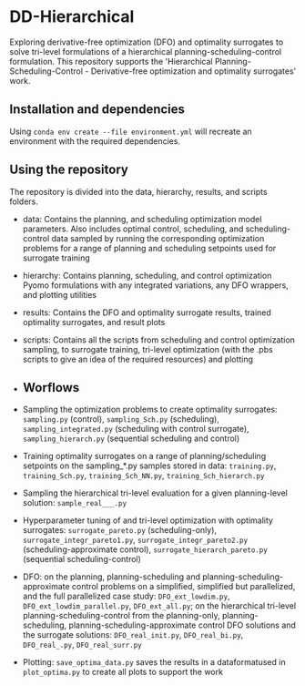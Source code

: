 # DD-Hierarchical
Exploring derivative-free optimization (DFO) and optimality surrogates to solve tri-level formulations of a hierarchical planning-scheduling-control formulation.
This repository supports the 'Hierarchical Planning-Scheduling-Control - Derivative-free optimization and optimality surrogates' work.

## Installation and dependencies

 Using `conda env create --file environment.yml` will recreate an environment with the required dependencies.

## Using the repository

The repository is divided into the data, hierarchy, results, and scripts folders.

- data: Contains the planning, and scheduling optimization model parameters. Also includes optimal control, scheduling, and scheduling-control data sampled by running the corresponding optimization problems for a range of planning and scheduling setpoints used for surrogate training
- hierarchy: Contains planning, scheduling, and control optimization Pyomo formulations with any integrated variations, any DFO wrappers, and plotting utilities
- results: Contains the DFO and optimality surrogate results, trained optimality surrogates, and result plots
- scripts: Contains all the scripts from scheduling and control optimization sampling, to surrogate training, tri-level optimization (with the .pbs scripts to give an idea of the required resources) and plotting

- ## Worflows

- Sampling the optimization problems to create optimality surrogates: `sampling.py` (control), `sampling_Sch.py` (scheduling), `sampling_integrated.py` (scheduling with control surrogate), `sampling_hierarch.py` (sequential scheduling and control)
- Training optimality surrogates on a range of planning/scheduling setpoints on the sampling_*.py samples stored in data: `training.py`, `training_Sch.py`, `training_Sch_NN.py`, `training_Sch_hierarch.py`
- Sampling the hierarchical tri-level evaluation for a given planning-level solution: `sample_real___.py`
- Hyperparameter tuning of and tri-level optimization with optimality surrogates: `surrogate_pareto.py` (scheduling-only), `surrogate_integr_pareto1.py`, `surrogate_integr_pareto2.py` (scheduling-approximate control), `surrogate_hierarch_pareto.py` (sequential scheduling-control)
- DFO: on the planning, planning-scheduling and planning-scheduling-approximate control problems on a simplified, simplified but parallelized, and the full parallelized case study: `DFO_ext_lowdim.py`, `DFO_ext_lowdim_parallel.py`, `DFO_ext_all.py`; on the hierarchical tri-level planning-scheduling-control from the planning-only, planning-scheduling, planning-scheduling-approximate control DFO solutions and the surrogate solutions: `DFO_real_init.py`, `DFO_real_bi.py`, `DFO_real_.py`, `DFO_real_surr.py`
- Plotting: `save_optima_data.py` saves the results in a dataformatused in `plot_optima.py` to create all plots to support the work
